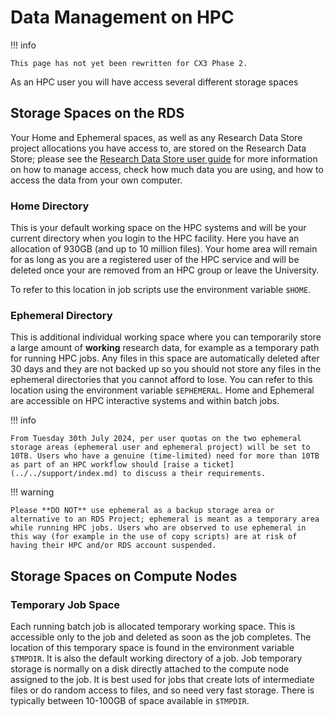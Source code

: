 # Data Management on HPC

!!! info

    This page has not yet been rewritten for CX3 Phase 2.

As an HPC user you will have access several different storage spaces

## Storage Spaces on the RDS

Your Home and Ephemeral spaces, as well as any Research Data Store project allocations you have access to, are stored on the Research Data Store; please see the [Research Data Store user guide](../../rds/index.md) for more information on how to manage access, check how much data you are using, and how to access the data from your own computer.

### Home Directory

This is your default working space on the HPC systems and will be your current directory when you login to the HPC facility. Here you have an allocation of 930GB (and up to 10 million files). Your home area will remain for as long as you are a registered user of the HPC service and will be deleted once your are removed from an HPC group or leave the University.

To refer to this location in job scripts use the environment variable `$HOME`.

### Ephemeral Directory

This is additional individual working space where you can temporarily store a large amount of **working** research data, for example as a temporary path for running HPC jobs. Any files in this space are automatically deleted after 30 days and they are not backed up so you should not store any files in the ephemeral directories that you cannot afford to lose. You can refer to this location using the environment variable `$EPHEMERAL`. Home and Ephemeral are accessible on HPC interactive systems and within batch jobs. 

!!! info

    From Tuesday 30th July 2024, per user quotas on the two ephemeral storage areas (ephemeral user and ephemeral project) will be set to 10TB. Users who have a genuine (time-limited) need for more than 10TB as part of an HPC workflow should [raise a ticket](../../support/index.md) to discuss a their requirements.
 
!!! warning

    Please **DO NOT** use ephemeral as a backup storage area or alternative to an RDS Project; ephemeral is meant as a temporary area while running HPC jobs. Users who are observed to use ephemeral in this way (for example in the use of copy scripts) are at risk of having their HPC and/or RDS account suspended.

## Storage Spaces on Compute Nodes

### Temporary Job Space

Each running batch job is allocated temporary working space. This is accessible only to the job and deleted as soon as the job completes. The location of this temporary space is found in the environment variable `$TMPDIR`. It is also the default working directory of a job.  Job temporary storage is normally on a disk directly attached to the compute node assigned to the job. It is best used for jobs that create lots of intermediate files or do random access to files, and so need very fast storage.  There is typically between 10-100GB of space available in `$TMPDIR`.